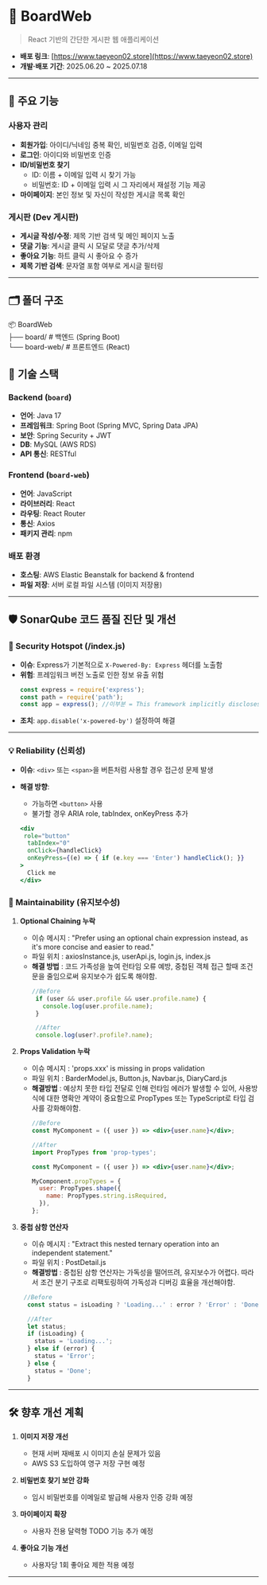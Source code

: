 # 📝 BoardWeb

> React 기반의 간단한 게시판 웹 애플리케이션

- **배포 링크**: [https://www.taeyeon02.store](https://www.taeyeon02.store)  
- **개발·배포 기간**: 2025.06.20 ~ 2025.07.18

---

## 🎯 주요 기능

### 사용자 관리
- **회원가입**: 아이디/닉네임 중복 확인, 비밀번호 검증, 이메일 입력
- **로그인**: 아이디와 비밀번호 인증
- **ID/비밀번호 찾기**
  - ID: 이름 + 이메일 입력 시 찾기 가능
  - 비밀번호: ID + 이메일 입력 시 그 자리에서 재설정 기능 제공
- **마이페이지**: 본인 정보 및 자신이 작성한 게시글 목록 확인

### 게시판 (Dev 게시판)
- **게시글 작성/수정**: 제목 기반 검색 및 메인 페이지 노출
- **댓글 기능**: 게시글 클릭 시 모달로 댓글 추가/삭제
- **좋아요 기능**: 하트 클릭 시 좋아요 수 증가
- **제목 기반 검색**: 문자열 포함 여부로 게시글 필터링

---

## 🗂 폴더 구조
📦 BoardWeb <br/>
├── board/ # 백엔드 (Spring Boot) <br/>
└── board-web/ # 프론트엔드 (React)

## 🔧 기술 스택

### Backend (`board`)
- **언어**: Java 17
- **프레임워크**: Spring Boot (Spring MVC, Spring Data JPA)
- **보안**: Spring Security + JWT
- **DB**: MySQL (AWS RDS)
- **API 통신**: RESTful

### Frontend (`board-web`)
- **언어**: JavaScript
- **라이브러리**: React
- **라우팅**: React Router
- **통신**: Axios
- **패키지 관리**: npm

### 배포 환경
- **호스팅**: AWS Elastic Beanstalk for backend & frontend
- **파일 저장**: 서버 로컬 파일 시스템 (이미지 저장용)

---

## 🛡 SonarQube 코드 품질 진단 및 개선

### 🔐 Security Hotspot (/index.js)
- **이슈**: Express가 기본적으로 `X-Powered-By: Express` 헤더를 노출함
- **위험**: 프레임워크 버전 노출로 인한 정보 유출 위험
  ```jsx
  const express = require('express');
  const path = require('path');
  const app = express(); //이부분 = This framework implicitly discloses version information by default. Make sure it is safe here.
  ```
- **조치**: `app.disable('x-powered-by')` 설정하여 해결

---

### 💡 Reliability (신뢰성)
- **이슈**: `<div>` 또는 `<span>`을 버튼처럼 사용할 경우 접근성 문제 발생
- **해결 방향**:
  - 가능하면 `<button>` 사용
  - 불가할 경우 ARIA role, tabIndex, onKeyPress 추가

  ```jsx
  <div
   role="button"
    tabIndex="0"
    onClick={handleClick}
    onKeyPress={(e) => { if (e.key === 'Enter') handleClick(); }}
  >
    Click me
  </div>
  ```
### 🔧 Maintainability (유지보수성)
1. **Optional Chaining 누락**
   - 이슈 메시지 : "Prefer using an optional chain expression instead, as it's more concise and easier to read."
   - 파일 위치 : axiosInstance.js, userApi.js, login.js, index.js
   - **해결 방법** : 코드 가족성을 높여 런타임 오류 예방, 중첩된 객체 접근 할때 조건문을 줄임으로써 유지보수가 쉽도록 해야함.
     ```jsx
     //Before
      if (user && user.profile && user.profile.name) {
        console.log(user.profile.name);
      }

      //After
      console.log(user?.profile?.name);
      ```
   
2. **Props Validation 누락**
     - 이슈 메시지 : 'props.xxx' is missing in props validation
     - 파일 위치 : BarderModel.js, Button.js, Navbar.js, DiaryCard.js
     - **해결방법** : 예상치 못한 타입 전달로 인해 런타임 에러가 발생할 수 있어, 사용방식에 대한 명확안 계약이 중요함으로 PropTypes 또는 TypeScript로 타입 검사를 강화해야함.
        ```jsx
        //Before
        const MyComponent = ({ user }) => <div>{user.name}</div>;

        //After
        import PropTypes from 'prop-types';

        const MyComponent = ({ user }) => <div>{user.name}</div>;

        MyComponent.propTypes = {
          user: PropTypes.shape({
            name: PropTypes.string.isRequired,
          }),
        };
        ```
3. **중첩 삼항 연산자**
   - 이슈 메시지 : "Extract this nested ternary operation into an independent statement."
   - 파일 위치 : PostDetail.js
   - **해결방법** : 중첩된 삼항 연산자는 가독성을 떨어뜨려, 유지보수가 어렵다. 따라서 조건 분기 구조로 리팩토링하여 가독성과 디버깅 효율을 개선해야함.
    ```jsx
     //Before
      const status = isLoading ? 'Loading...' : error ? 'Error' : 'Done';

      //After
      let status;
      if (isLoading) {
        status = 'Loading...';
      } else if (error) {
        status = 'Error';
      } else {
        status = 'Done';
      }
     ```

---

## 🛠 향후 개선 계획

1. **이미지 저장 개선**  
   - 현재 서버 재배포 시 이미지 손실 문제가 있음  
   - AWS S3 도입하여 영구 저장 구현 예정

2. **비밀번호 찾기 보안 강화**  
   - 임시 비밀번호를 이메일로 발급해 사용자 인증 강화 예정

3. **마이페이지 확장**  
   - 사용자 전용 달력형 TODO 기능 추가 예정

4. **좋아요 기능 개선**  
   - 사용자당 1회 좋아요 제한 적용 예정

---


